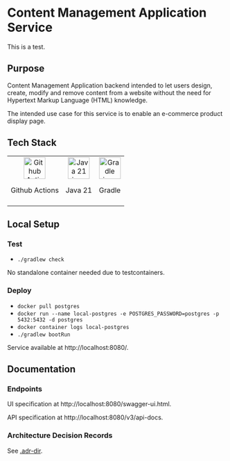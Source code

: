 # Content Management Application Service

This is a test.

## Purpose

Content Management Application backend intended to let users design, create, modify and remove content from a website without the need for Hypertext Markup Language (HTML) knowledge.

The intended use case for this service is to enable an e-commerce product display page.

## Tech Stack
|                                                                                                                                              |                                                                                                                                     |                                                                                                                                                   |
|:--------------------------------------------------------------------------------------------------------------------------------------------:|:-----------------------------------------------------------------------------------------------------------------------------------:|:-------------------------------------------------------------------------------------------------------------------------------------------------:|
| <img height="50" alt="Github Actions" src="https://static-00.iconduck.com/assets.00/github-icon-512x500-i14wp164.png"> <p>Github Actions</p> | <img height="50" alt="Java 21 icon" src="https://static-00.iconduck.com/assets.00/java-icon-1511x2048-6ikx8301.png"> <p>Java 21</p> | <img height="50" alt="Gradle icon" src="https://static-00.iconduck.com/assets.00/file-type-light-gradle-icon-512x377-slv3rykw.png"> <p>Gradle</p> |
|                                                                                                                                              |                                                                                                                                     |                                                                                                                                                   |

## Local Setup
### Test
- `./gradlew check`

No standalone container needed due to testcontainers.

### Deploy
- `docker pull postgres`
- `docker run --name local-postgres -e POSTGRES_PASSWORD=postgres -p 5432:5432 -d postgres`
- `docker container logs local-postgres`
- `./gradlew bootRun`

Service available at http://localhost:8080/.

## Documentation

### Endpoints
UI specification at http://localhost:8080/swagger-ui.html.

API specification at http://localhost:8080/v3/api-docs.


### Architecture Decision Records
See [.adr-dir](.adr-dir).
